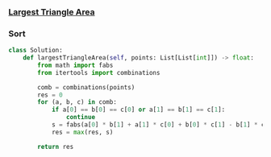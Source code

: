 ### [Largest Triangle Area](https://leetcode.com/problems/largest-triangle-area/)


### Sort


```Python
class Solution:
    def largestTriangleArea(self, points: List[List[int]]) -> float:
        from math import fabs
        from itertools import combinations

        comb = combinations(points)
        res = 0
        for (a, b, c) in comb:
            if a[0] == b[0] == c[0] or a[1] == b[1] == c[1]:
                continue
            s = fabs(a[0] * b[1] + a[1] * c[0] + b[0] * c[1] - b[1] * c[0] - c[1] * a[0] - a[1] * b[0])) / 2
            res = max(res, s)

        return res
```
